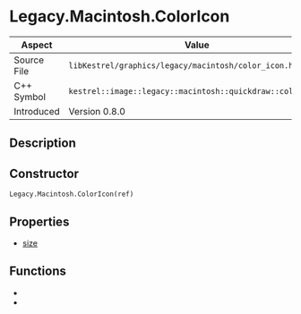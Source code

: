 # Legacy.Macintosh.ColorIcon
| Aspect | Value |
| --- | --- |
| Source File | `libKestrel/graphics/legacy/macintosh/color_icon.hpp` |
| C++ Symbol | `kestrel::image::legacy::macintosh::quickdraw::color_icon` |
| Introduced | Version 0.8.0 |
## Description
## Constructor
```
Legacy.Macintosh.ColorIcon(ref)
```
## Properties

 - [size](size.md)

## Functions

 - [](spawnEntity.md)
 - [](load.md)

